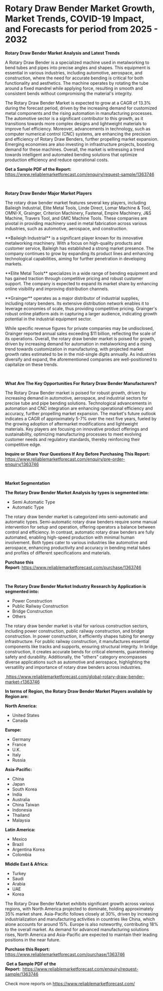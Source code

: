 <p><h1>Rotary Draw Bender Market Growth, Market Trends, COVID-19 Impact, and Forecasts for period from 2025 - 2032</h1></p><p><strong>Rotary Draw Bender Market Analysis and Latest Trends</strong></p>
<p><p>A Rotary Draw Bender is a specialized machine used in metalworking to bend tubes and pipes into precise angles and shapes. This equipment is essential in various industries, including automotive, aerospace, and construction, where the need for accurate bending is critical for both functionality and aesthetics. The machine operates by rotating the tube around a fixed mandrel while applying force, resulting in smooth and consistent bends without compromising the material's integrity.</p><p>The Rotary Draw Bender Market is expected to grow at a CAGR of 13.3% during the forecast period, driven by the increasing demand for customized metal components and the rising automation in manufacturing processes. The automotive sector is a significant contributor to this growth, as it transitions towards more complex designs and lightweight materials to improve fuel efficiency. Moreover, advancements in technology, such as computer numerical control (CNC) systems, are enhancing the precision and efficiency of Rotary Draw Benders, further propelling market expansion. Emerging economies are also investing in infrastructure projects, boosting demand for these machines. Overall, the market is witnessing a trend towards intelligent and automated bending solutions that optimize production efficiency and reduce operational costs.</p></p>
<p><strong>Get a Sample PDF of the Report:&nbsp;</strong> <a href="https://www.reliablemarketforecast.com/enquiry/request-sample/1363746?utm_campaign=3431&utm_medium=2&utm_source=Github&utm_content=ia&utm_term=10042025&utm_id=rotary-draw-bender">https://www.reliablemarketforecast.com/enquiry/request-sample/1363746</a></p>
<p>&nbsp;</p>
<p><strong>Rotary Draw Bender Major Market Players</strong></p>
<p><p>The rotary draw bender market features several key players, including Baileigh Industrial, Elite Metal Tools, Linde Direct, Lomar Machine & Tool, OMNI-X, Grainger, Criterion Machinery, Fastenal, Empire Machinery, J&S Machine, Travers Tool, and GMC Machine Tools. These companies are pivotal in providing machinery used in metal fabrication across various industries, such as automotive, aerospace, and construction.</p><p>**Baileigh Industrial** is a significant player known for its innovative metalworking machinery. With a focus on high-quality products and customer service, Baileigh has established a strong market presence. The company continues to grow by expanding its product lines and enhancing technological capabilities, aiming for further penetration in developing markets.</p><p>**Elite Metal Tools** specializes in a wide range of bending equipment and has gained traction through competitive pricing and robust customer support. The company is expected to expand its market share by enhancing online visibility and improving distribution channels.</p><p>**Grainger** operates as a major distributor of industrial supplies, including rotary benders. Its extensive distribution network enables it to leverage economies of scale, thus providing competitive pricing. Grainger's robust online platform aids in capturing a larger audience, indicating growth potential in the industrial equipment sector.</p><p>While specific revenue figures for private companies may be undisclosed, Grainger reported annual sales exceeding $11 billion, reflecting the scale of its operations. Overall, the rotary draw bender market is poised for growth, driven by increasing demand for automation in metalworking and a rising trend towards customization in manufacturing, with projected market growth rates estimated to be in the mid-single digits annually. As industries diversify and expand, the aforementioned companies are well-positioned to capitalize on these trends.</p></p>
<p>&nbsp;</p>
<p><strong>What Are The Key Opportunities For Rotary Draw Bender Manufacturers?</strong></p>
<p><p>The Rotary Draw Bender market is poised for robust growth, driven by increasing demand in automotive, aerospace, and industrial sectors for precise tube and pipe bending solutions. Technological advancements in automation and CNC integration are enhancing operational efficiency and accuracy, further propelling market expansion. The market's future outlook indicates a CAGR of approximately 5-7% over the next five years, fueled by the growing adoption of aftermarket modifications and lightweight materials. Key players are focusing on innovative product offerings and sustainability, optimizing manufacturing processes to meet evolving customer needs and regulatory standards, thereby reinforcing their competitive edge.</p></p>
<p><strong>Inquire or Share Your Questions If Any Before Purchasing This Report:</strong> <a href="https://www.reliablemarketforecast.com/enquiry/pre-order-enquiry/1363746?utm_campaign=3431&utm_medium=2&utm_source=Github&utm_content=ia&utm_term=10042025&utm_id=rotary-draw-bender">https://www.reliablemarketforecast.com/enquiry/pre-order-enquiry/1363746</a></p>
<p>&nbsp;</p>
<p><strong>Market Segmentation</strong></p>
<p><strong>The Rotary Draw Bender Market Analysis by types is segmented into:</strong></p>
<p><ul><li>Semi Automatic Type</li><li>Automatic Type</li></ul></p>
<p><p>The rotary draw bender market is categorized into semi-automatic and automatic types. Semi-automatic rotary draw benders require some manual intervention for setup and operation, offering operators a balance between control and efficiency. In contrast, automatic rotary draw benders are fully automated, enabling high-speed production with minimal human involvement. Both types cater to various industries like automotive and aerospace, enhancing productivity and accuracy in bending metal tubes and profiles of different specifications and materials.</p></p>
<p><strong>Purchase this Report:&nbsp;</strong><a href="https://www.reliablemarketforecast.com/purchase/1363746?utm_campaign=3431&utm_medium=2&utm_source=Github&utm_content=ia&utm_term=10042025&utm_id=rotary-draw-bender">https://www.reliablemarketforecast.com/purchase/1363746</a></p>
<p>&nbsp;</p>
<p><strong>The Rotary Draw Bender Market Industry Research by Application is segmented into:</strong></p>
<p><ul><li>Power Construction</li><li>Public Railway Construction</li><li>Bridge Construction</li><li>Others</li></ul></p>
<p><p>The rotary draw bender market is vital for various construction sectors, including power construction, public railway construction, and bridge construction. In power construction, it efficiently shapes tubing for energy infrastructure. For public railway construction, it manufactures essential components like tracks and supports, ensuring structural integrity. In bridge construction, it creates accurate bends for critical elements, guaranteeing safety and durability. Additionally, the "others" category encompasses diverse applications such as automotive and aerospace, highlighting the versatility and importance of rotary draw benders across industries.</p></p>
<p><a href="https://www.reliablemarketforecast.com/global-rotary-draw-bender-market-r1363746?utm_campaign=3431&utm_medium=2&utm_source=Github&utm_content=ia&utm_term=10042025&utm_id=rotary-draw-bender">&nbsp;https://www.reliablemarketforecast.com/global-rotary-draw-bender-market-r1363746</a></p>
<p><strong>In terms of Region, the Rotary Draw Bender Market Players available by Region are:</strong></p>
<p>
    <p> <strong> North America: </strong>
        <ul>
            <li>United States</li>
            <li>Canada</li>
        </ul>
        </p> 
    <p> <strong> Europe: </strong>
        <ul>
            <li>Germany</li>
            <li>France</li>
            <li>U.K.</li>
            <li>Italy</li>
            <li>Russia</li>
        </ul>
        </p> 
    <p> <strong> Asia-Pacific: </strong>
        <ul>
            <li>China</li>
            <li>Japan</li>
            <li>South Korea</li>
            <li>India</li>
            <li>Australia</li>
            <li>China Taiwan</li>
            <li>Indonesia</li>
            <li>Thailand</li>
            <li>Malaysia</li>
        </ul>
        </p> 
    <p> <strong> Latin America: </strong>
        <ul>
            <li>Mexico</li>
            <li>Brazil</li>
            <li>Argentina Korea</li>
            <li>Colombia</li>
        </ul>
        </p> 
    <p> <strong> Middle East & Africa: </strong>
        <ul>
            <li>Turkey</li>
            <li>Saudi</li>
            <li>Arabia</li>
            <li>UAE</li>
            <li>Korea</li>
        </ul>
    </p>
    </p>
<p><p>The Rotary Draw Bender Market exhibits significant growth across various regions, with North America projected to dominate, holding approximately 35% market share. Asia-Pacific follows closely at 30%, driven by increasing industrialization and manufacturing activities in countries like China, which alone accounts for around 15%. Europe is also noteworthy, contributing 18% to the overall market. As demand for advanced manufacturing solutions rises, North America and Asia-Pacific are expected to maintain their leading positions in the near future.</p></p>
<p><strong>Purchase this Report: </strong><a href="https://www.reliablemarketforecast.com/purchase/1363746?utm_campaign=3431&utm_medium=2&utm_source=Github&utm_content=ia&utm_term=10042025&utm_id=rotary-draw-bender">https://www.reliablemarketforecast.com/purchase/1363746</a></p>
<p>&nbsp;<strong>Get a Sample PDF of the Report:&nbsp;&nbsp;</strong><a href="https://www.reliablemarketforecast.com/enquiry/request-sample/1363746?utm_campaign=3431&utm_medium=2&utm_source=Github&utm_content=ia&utm_term=10042025&utm_id=rotary-draw-bender">https://www.reliablemarketforecast.com/enquiry/request-sample/1363746</a></p>
<p><strong></strong></p>
<p>Check more reports on <a href="https://www.reliablemarketforecast.com/?utm_campaign=3431&utm_medium=2&utm_source=Github&utm_content=ia&utm_term=10042025&utm_id=rotary-draw-bender">https://www.reliablemarketforecast.com/</a></p>